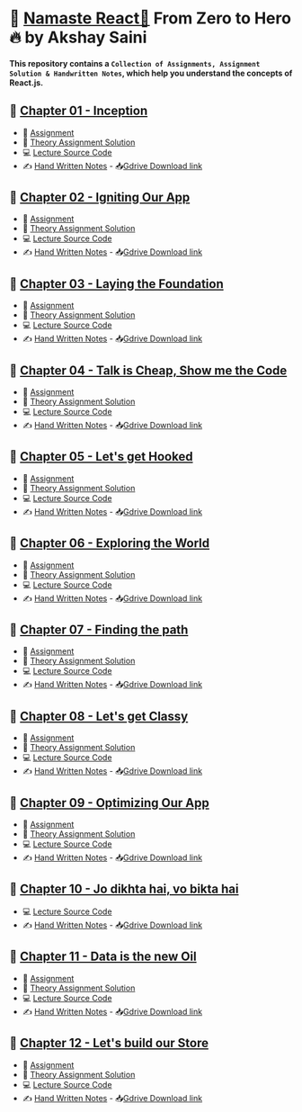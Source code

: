 # 🙏 [Namaste React🚀](https://namastedev.com/learn/namaste-react) From Zero to Hero🔥 by Akshay Saini
#### This repository contains a `Collection of Assignments, Assignment Solution & Handwritten Notes`, which help you understand the concepts of React.js.

## 📕 [Chapter 01 - Inception](./01-Inception)
- 📖 [Assignment](./01-Inception/Theory/01%20-%20Assignment.md)
- 📝 [Theory Assignment Solution](./01-Inception/Theory/01%20-%20Assignment%20Soln.md)
- 💻 [Lecture Source Code](./01-Inception/Codes)
- ✍️ [Hand Written Notes](./01-Inception/Handwritten%20notes/episode%201%20-%20Inception%20.pdf) - 📥[Gdrive Download link](https://drive.google.com/file/d/1HddNgwFHjbqO8vUBQBJO72_1vhFe__vw/view?usp=drive_link)


## 📕 [Chapter 02 - Igniting Our App](./02-Igniting%20our%20App)
- 📖 [Assignment](./02-Igniting%20our%20App/Theory/02%20-%20Assignment.md)
- 📝 [Theory Assignment Solution](./02-Igniting%20our%20App/Theory/02%20-%20Assignment%20Soln.md)
- 💻 [Lecture Source Code](./02-Igniting%20our%20App/Codes)
- ✍️ [Hand Written Notes](./02-Igniting%20our%20App/Handwritten%20Notes/02%20-%20Igniting%20our%20App.pdf) - 📥[Gdrive Download link](https://drive.google.com/file/d/1i35tfOcvTfp2dR7owyWLyR6KYQHn3D6L/view?usp=sharing)


## 📕 [Chapter 03 - Laying the Foundation](./03-Laying%20the%20Foundation)
- 📖 [Assignment](./03-Laying%20the%20Foundation/Theory/03%20-%20Assignment.md)
- 📝 [Theory Assignment Solution](./03-Laying%20the%20Foundation/Theory/03%20-%20Assignment%20Soln.md)
- 💻 [Lecture Source Code](./03-Laying%20the%20Foundation/Codes)
- ✍️ [Hand Written Notes](./03-Laying%20the%20Foundation/Handwitten%20Notes/3%20-%20Laying%20the%20Foundation%20.pdf) - 📥[Gdrive Download link](https://drive.google.com/file/d/1IEZ9McVlgK0xM1LT0ydXs_JgrbGtiDmg/view?usp=sharing)


## 📕 [Chapter 04 - Talk is Cheap, Show me the Code](./04-Talk%20is%20cheap%2C%20show%20me%20the%20code)
- 📖 [Assignment](./04-Talk%20is%20cheap,%20show%20me%20the%20code/Theory/04%20-%20Assignment.md)
- 📝 [Theory Assignment Solution](./04-Talk%20is%20cheap%2C%20show%20me%20the%20code/Theory/04%20-%20Assignment%20Soln.md)
- 💻 [Lecture Source Code](./04-Talk%20is%20cheap%2C%20show%20me%20the%20code/Codes)
- ✍️ [Hand Written Notes](./04-Talk%20is%20cheap%2C%20show%20me%20the%20code/Handwritten%20Notes/4%20-%20Talk%20is%20cheap%20%2C%20show%20me%20the%20code.pdf) - 📥[Gdrive Download link](https://drive.google.com/file/d/1IYJgVw3SKSF9Az8IKYrb8u_tZaiuL3ay/view?usp=drive_link)


## 📕 [Chapter 05 - Let's get Hooked](./05-Let's%20get%20Hooked)
- 📖 [Assignment](./05-Let's%20get%20Hooked/Theory/5%20-%20Assignment.md)
- 📝 [Theory Assignment Solution](./05-Let's%20get%20Hooked/Theory/5%20-%20Assignment%20Soln.md)
- 💻 [Lecture Source Code](./05-Let's%20get%20Hooked/Codes)
- ✍️ [Hand Written Notes](./05-Let's%20get%20Hooked/Handwritten%20Notes/Ep%2005%20-%20Let's%20get%20Hooked%20.pdf) - 📥[Gdrive Download link](https://drive.google.com/file/d/1ImDghzKMBpe5TXZ5VPpGyhS-Y84UWDJi/view?usp=drive_link)


## 📕 [Chapter 06 - Exploring the World](./06-Exploring%20the%20World)
- 📖 [Assignment](./06-Exploring%20the%20World/Theory/06%20-%20Assignment.md)
- 📝 [Theory Assignment Solution](./06-Exploring%20the%20World/Theory/06%20-%20Assignment%20Soln.md)
- 💻 [Lecture Source Code](./06-Exploring%20the%20World/Codes)
- ✍️ [Hand Written Notes](./06-Exploring%20the%20World/Handwritten%20Notes/6%20-%20Exploring%20the%20World%20.pdf) - 📥[Gdrive Download link](https://drive.google.com/file/d/1J4Jnpkd-RSBW8V1ONKBbXvRYqm5bcl_6/view?usp=drive_link)


## 📕 [Chapter 07 - Finding the path](./07-Finding%20the%20Path)
- 📖 [Assignment](./07-Finding%20the%20Path/Thoery/7%20-%20Assignment.md)
- 📝 [Theory Assignment Solution](./07-Finding%20the%20Path/Thoery/7%20-%20Assignment%20Soln.md)
- 💻 [Lecture Source Code](./07-Finding%20the%20Path/Codes)
- ✍️ [Hand Written Notes](./07-Finding%20the%20Path/Handwritten%20Notes/07-Finding%20the%20path%20.pdf) - 📥[Gdrive Download link](https://drive.google.com/file/d/1L8TStcRexo78KPMN4nN4MVU9TZQmnYlq/view?usp=drive_link)


## 📕 [Chapter 08 - Let's get Classy](./08-Let's%20get%20classy)
- 📖 [Assignment](./08-Let's%20get%20classy/Theory/08%20-%20Asssigment.md)
- 📝 [Theory Assignment Solution](./08-Let's%20get%20classy/Theory/08%20-%20Assignment%20Soln.md)
- 💻 [Lecture Source Code](./08-Let's%20get%20classy/Codes)
- ✍️ [Hand Written Notes](./08-Let's%20get%20classy/Handwritten%20Notes/8-%20Let's%20get%20Classy.pdf) - 📥[Gdrive Download link](https://drive.google.com/file/d/1LYOvGPfun_K1qBX2sATKrNQhovPN0OCU/view?usp=drive_link)

## 📕 [Chapter 09 - Optimizing Our App](./09-Optimizing%20our%20App)
- 📖 [Assignment](./09-Optimizing%20our%20App/Theory/09%20-%20Assignment.md)
- 📝 [Theory Assignment Solution](./09-Optimizing%20our%20App/Theory/09%20-%20Assignment%20Soln.md)
- 💻 [Lecture Source Code](./09-Optimizing%20our%20App/Codes)
- ✍️ [Hand Written Notes](./09-Optimizing%20our%20App/Handwritten%20Notes/9-Optimizing%20our%20App.pdf) - 📥[Gdrive Download link](https://drive.google.com/file/d/1MdCpLWLxvOsAS5UmerFJ2NGvENEtrkDC/view?usp=sharing)


## 📕 [Chapter 10 - Jo dikhta hai, vo bikta hai](./10-Jo%20dhilkta%20hai%2C%20vo%20bikta%20hai)
- 💻 [Lecture Source Code](./10-Jo%20dhilkta%20hai%2C%20vo%20bikta%20hai/Codes)
- ✍️ [Hand Written Notes](./10-Jo%20dhilkta%20hai%2C%20vo%20bikta%20hai/Handwritten%20Notes/10-Jo%20dikhta%20hai%2C%20vo%20bikta%20hai.pdf) - 📥[Gdrive Download link](https://drive.google.com/file/d/1NBnfKeF-orekiHEEdWqmcFP-DKIDSd0k/view?usp=sharing)
 

## 📕 [Chapter 11 - Data is the new Oil](./11-Data%20is%20the%20new%20Oil)
- 📖 [Assignment](./11-Data%20is%20the%20new%20Oil/Theory/11%20-%20Assignment.md)
- 📝 [Theory Assignment Solution](./11-Data%20is%20the%20new%20Oil/Theory/11%20-Assignment%20Soln.md)
- 💻 [Lecture Source Code](./11-Data%20is%20the%20new%20Oil/Codes)
- ✍️ [Hand Written Notes](./11-Data%20is%20the%20new%20Oil/Handwriten%20Notes/11-Data%20is%20the%20new%20oil.pdf) - 📥[Gdrive Download link](https://drive.google.com/file/d/1Nsj6R9QV-gSnWwCTszg6w1Ath1Z6lWk0/view?usp=sharing)

## 📕 [Chapter 12 - Let's build our Store](./12-Let's%20build%20our%20Store)
- 📖 [Assignment](./12-Let's%20build%20our%20Store/Theory/12%20-%20Assignment.md)
- 📝 [Theory Assignment Solution](./12-Let's%20build%20our%20Store/Theory/12%20-%20Assignment%20Soln.md)
- 💻 [Lecture Source Code](./12-Let's%20build%20our%20Store/Codes)
- ✍️ [Hand Written Notes](./12-Let's%20build%20our%20Store/Handwritten%20Notes/12-Let's%20build%20our%20Store.pdf) - 📥[Gdrive Download link](https://drive.google.com/file/d/1OUKRnWFSy_9GmHC7TJWcuW38smtzx_pP/view?usp=sharing)
